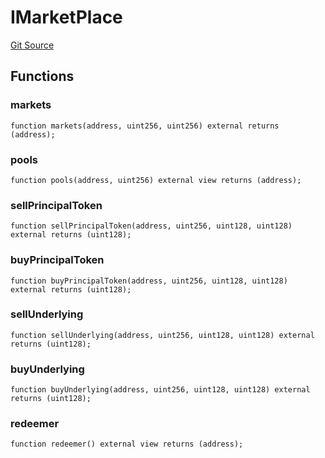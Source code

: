 # IMarketPlace
[Git Source](https://github.com/Swivel-Finance/illuminate/blob/7162e4822e4bbebd99b67c43e703ecedf92a2138/src/interfaces/IMarketPlace.sol)


## Functions
### markets


```solidity
function markets(address, uint256, uint256) external returns (address);
```

### pools


```solidity
function pools(address, uint256) external view returns (address);
```

### sellPrincipalToken


```solidity
function sellPrincipalToken(address, uint256, uint128, uint128) external returns (uint128);
```

### buyPrincipalToken


```solidity
function buyPrincipalToken(address, uint256, uint128, uint128) external returns (uint128);
```

### sellUnderlying


```solidity
function sellUnderlying(address, uint256, uint128, uint128) external returns (uint128);
```

### buyUnderlying


```solidity
function buyUnderlying(address, uint256, uint128, uint128) external returns (uint128);
```

### redeemer


```solidity
function redeemer() external view returns (address);
```

